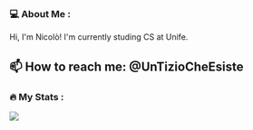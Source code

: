 ### 💻 About Me :
Hi, I'm Nicolò!
I'm currently studing CS at Unife.

📫 How to reach me: @UnTizioCheEsiste 
---

### :fire: My Stats :
<a href="https://github.com/anuraghazra/github-readme-stats"><img align="center" src="https://github-readme-stats.vercel.app/api/top-langs/?username=UnTizioCheEsiste&layout=compact&theme=buefy&hide_border=true" /></a>
<!---
UnTizioCheEsiste/UnTizioCheEsiste is a ✨ special ✨ repository because its `README.md` (this file) appears on your GitHub profile.
You can click the Preview link to take a look at your changes.
--->
